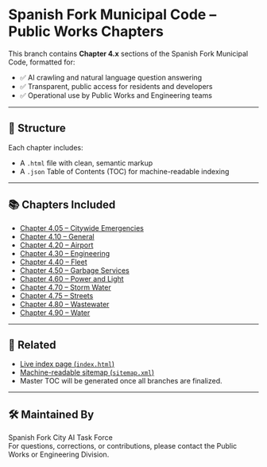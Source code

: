 # Spanish Fork Municipal Code – Public Works Chapters

This branch contains **Chapter 4.x** sections of the Spanish Fork Municipal Code, formatted for:

- ✅ AI crawling and natural language question answering
- ✅ Transparent, public access for residents and developers
- ✅ Operational use by Public Works and Engineering teams

---

## 📁 Structure

Each chapter includes:

- A `.html` file with clean, semantic markup
- A `.json` Table of Contents (TOC) for machine-readable indexing

---

## 📚 Chapters Included

- [Chapter 4.05 – Citywide Emergencies](chapter_4_05_citywide_emergencies.html)
- [Chapter 4.10 – General](chapter_4_10_general.html)
- [Chapter 4.20 – Airport](chapter_4_20_airport.html)
- [Chapter 4.30 – Engineering](chapter_4_30_engineering.html)
- [Chapter 4.40 – Fleet](chapter_4_40_fleet.html)
- [Chapter 4.50 – Garbage Services](chapter_4_50_garbage_services.html)
- [Chapter 4.60 – Power and Light](chapter_4_60_power_and_light.html)
- [Chapter 4.70 – Storm Water](chapter_4_70_storm_water.html)
- [Chapter 4.75 – Streets](chapter_4_75_streets.html)
- [Chapter 4.80 – Wastewater](chapter_4_80_wastewater.html)
- [Chapter 4.90 – Water](chapter_4_90_water.html)

---

## 📎 Related

- [Live index page (`index.html`)](index.html)
- [Machine-readable sitemap (`sitemap.xml`)](sitemap.xml)
- Master TOC will be generated once all branches are finalized.

---

## 🛠 Maintained By

Spanish Fork City AI Task Force  
For questions, corrections, or contributions, please contact the Public Works or Engineering Division.

